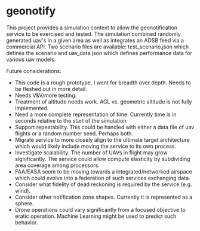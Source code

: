 # geonotify

This project provides a simulation context to allow the geonotification service to be exercised and tested. The simulation combined randomly generated uav's in a given area as well as integrates an ADSB feed via a commercial API. Two scenario files are available: test_scenario.json which defines the scenario and uav_data.json which defines performance data for various uav models.

Future considerations:
- This code is a rough prototype. I went for breadth over depth. Needs to be fleshed out in more detail.
- Needs V&V/more testing. 
- Treatment of altitude needs work. AGL vs. geometric altitude is not fully implemented.
- Need a more complete representation of time. Currently time is in seconds relative to the start of the simulation.
- Support repeatability. This could be handled with either a data file of uav flights or a random number seed. Perhaps both.
- Migrate service to more closely align to the ultimate target architecture which would likely include moving the service to its own process.
- Investigate scalability. The number of UAVs in flight may grow significantly. The service could allow compute elasticity by subdividing 
  area coverage among processors. 
- FAA/EASA seem to be moving towards a integrated/networked airspace which could evolve into a federation of such services exchanging data.
- Consider what fidelity of dead reckoning is required by the service (e.g. wind). 
- Consider other notification zone shapes. Currently it is represented as a sphere.
- Drone operations could vary significantly from a focused objective to eratic operation. Machine Learning might be used to predict such behavior.
